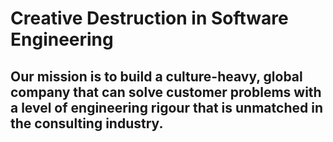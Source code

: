 # Creative Destruction in Software Engineering

## Our mission is to build a culture-heavy, global company that can solve customer problems with a level of engineering rigour that is unmatched in the consulting industry.
